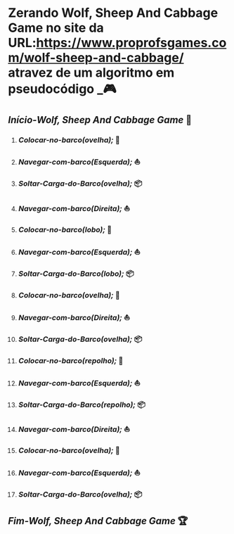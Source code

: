 # Zerando Wolf, Sheep And Cabbage Game no site da URL:https://www.proprofsgames.com/wolf-sheep-and-cabbage/ atravez de um algoritmo em pseudocódigo ​_:video_game:

## _Início-Wolf, Sheep And Cabbage Game_ :black_flag:

1. ### _Colocar-no-barco(ovelha);_ :sheep:

2. ### _Navegar-com-barco(Esquerda);_ :boat:

3. ### _Soltar-Carga-do-Barco(ovelha);_ :package:

4. ### _Navegar-com-barco(Direita);_ :boat:

5. ### _Colocar-no-barco(lobo);_ :wolf:

6. ### _Navegar-com-barco(Esquerda);_ :boat:

7. ### _Soltar-Carga-do-Barco(lobo);_ :package:

8. ### _Colocar-no-barco(ovelha);_ :sheep:

9. ### _Navegar-com-barco(Direita);_ :boat:

10. ### _Soltar-Carga-do-Barco(ovelha);_ :package:

11. ### _Colocar-no-barco(repolho);_ :herb:

12. ### _Navegar-com-barco(Esquerda);_ :boat:

13. ### _Soltar-Carga-do-Barco(repolho);_ :package:

14. ### _Navegar-com-barco(Direita);_ :boat:

15. ### _Colocar-no-barco(ovelha);_ :sheep:

16. ### _Navegar-com-barco(Esquerda);_ :boat:

17. ### _Soltar-Carga-do-Barco(ovelha);_ :package:

## _Fim-Wolf, Sheep And Cabbage Game_ :trophy:

